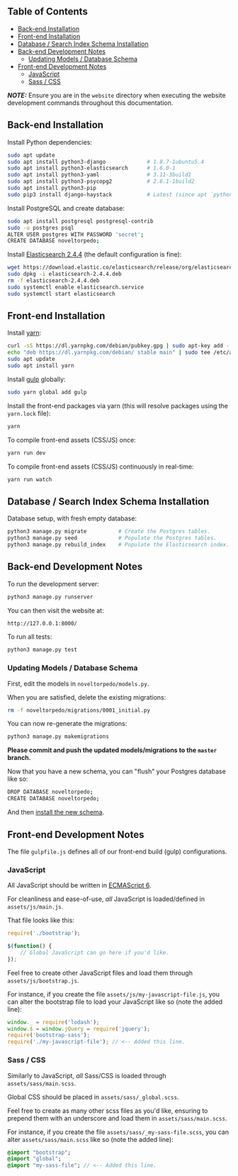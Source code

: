 ## Table of Contents

* [Back-end Installation](#back-end-installation)
* [Front-end Installation](#front-end-installation)
* [Database / Search Index Schema Installation](#database--search-index-schema-installation)
* [Back-end Development Notes](#back-end-development-notes)
    * [Updating Models / Database Schema](#updating-models--database-schema)
* [Front-end Development Notes](#front-end-development-notes)
    * [JavaScript](#javascript)
    * [Sass / CSS](#sass--css)

***NOTE:***  Ensure you are in the `website` directory when executing the website development
commands throughout this documentation.

## Back-end Installation

Install Python dependencies:
```bash
sudo apt update
sudo apt install python3-django             # 1.8.7-1ubuntu5.4
sudo apt install python3-elasticsearch      # 1.6.0-1
sudo apt install python3-yaml               # 3.11-3build1
sudo apt install python3-psycopg2           # 2.6.1-1build2
sudo apt install python3-pip
sudo pip3 install django-haystack           # Latest (since apt `python3-django-haystack` is out-of-date)
```

Install PostgreSQL and create database:
```bash
sudo apt install postgresql postgresql-contrib
sudo -u postgres psql
ALTER USER postgres WITH PASSWORD 'secret';
CREATE DATABASE noveltorpedo;
```

Install [Elasticsearch 2.4.4](https://www.elastic.co/downloads/past-releases/elasticsearch-2-4-4) (the default
configuration is fine):
```bash
wget https://download.elastic.co/elasticsearch/release/org/elasticsearch/distribution/deb/elasticsearch/2.4.4/elasticsearch-2.4.4.deb
sudo dpkg -i elasticsearch-2.4.4.deb
rm -f elasticsearch-2.4.4.deb
sudo systemctl enable elasticsearch.service
sudo systemctl start elasticsearch
```

## Front-end Installation

Install [yarn](https://yarnpkg.com/):
```bash
curl -sS https://dl.yarnpkg.com/debian/pubkey.gpg | sudo apt-key add -
echo "deb https://dl.yarnpkg.com/debian/ stable main" | sudo tee /etc/apt/sources.list.d/yarn.list
sudo apt update
sudo apt install yarn
```

Install [gulp](http://gulpjs.com/) globally:
```bash
sudo yarn global add gulp
```

Install the front-end packages via yarn (this will resolve packages using the `yarn.lock` file):
```bash
yarn
```

To compile front-end assets (CSS/JS) once:
```bash
yarn run dev
```

To compile front-end assets (CSS/JS) continuously in real-time:
```bash
yarn run watch
```

## Database / Search Index Schema Installation

Database setup, with fresh empty database:
```bash
python3 manage.py migrate          # Create the Postgres tables.
python3 manage.py seed             # Populate the Postgres tables.
python3 manage.py rebuild_index    # Populate the Elasticsearch index.
```

## Back-end Development Notes

To run the development server:
```bash
python3 manage.py runserver
```

You can then visit the website at:
```bash
http://127.0.0.1:8000/
```

To run all tests:
```bash
python3 manage.py test
```

### Updating Models / Database Schema

First, edit the models in `noveltorpedo/models.py`.

When you are satisfied, delete the existing migrations:
```bash
rm -f noveltorpedo/migrations/0001_initial.py
```

You can now re-generate the migrations:
```bash
python3 manage.py makemigrations
```

**Please commit and push the updated models/migrations to the `master` branch.**

Now that you have a new schema, you can "flush" your Postgres database like so:
```bash
DROP DATABASE noveltorpedo;
CREATE DATABASE noveltorpedo;
```

And then [install the new schema](#database--search-index-schema-installation).

## Front-end Development Notes

The file `gulpfile.js` defines all of our front-end build (gulp) configurations.

### JavaScript

All JavaScript should be written in [ECMAScript 6](http://es6-features.org/).

For cleanliness and ease-of-use, *all* JavaScript is loaded/defined in `assets/js/main.js`.

That file looks like this:
```javascript
require('./bootstrap');

$(function() {
    // Global JavaScript can go here if you'd like.
});
```

Feel free to create other JavaScript files and load them through `assets/js/bootstrap.js`.

For instance, if you create the file `assets/js/my-javascript-file.js`, you can alter the bootstrap
file to load your JavaScript like so (note the added line):

```javascript
window._ = require('lodash');
window.$ = window.jQuery = require('jquery');
require('bootstrap-sass');
require('./my-javascript-file'); // <-- Added this line.
```

### Sass / CSS

Similarly to JavaScript, *all* Sass/CSS is loaded through `assets/sass/main.scss`.

Global CSS should be placed in `assets/sass/_global.scss`.

Feel free to create as many other scss files as you'd like, ensuring to prepend them with an underscore
and load them in `assets/sass/main.scss`.

For instance, if you create the file `assets/sass/_my-sass-file.scss`, you can alter
`assets/sass/main.scss` like so (note the added line):
```sass
@import "bootstrap";
@import "global";
@import "my-sass-file"; // <-- Added this line.
```
